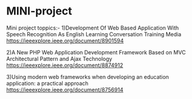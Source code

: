# MINI-project
Mini project toppics:-
1)Development Of Web Based Application With Speech Recognition As English Learning Conversation Training Media
https://ieeexplore.ieee.org/document/8901594

2)A New PHP Web Application Development Framework Based on MVC Architectural Pattern and Ajax Technology
https://ieeexplore.ieee.org/document/8874912

3)Using modern web frameworks when developing an education application: a practical approach
https://ieeexplore.ieee.org/document/8756914

